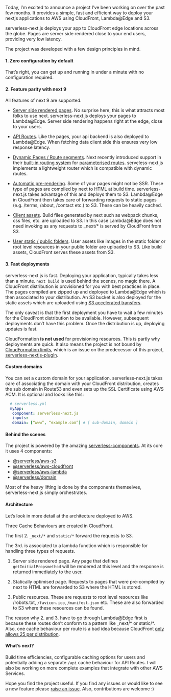 Today, I’m excited to announce a project I’ve been working on over the past few months. It provides a simple, fast and efficient way to deploy your nextjs applications to AWS using CloudFront, Lambda@Edge and S3.

serverless-next.js deploys your app to CloudFront edge locations across the globe. Pages are server side rendered close to your end users, providing very low latency.

The project was developed with a few design principles in mind.

#### 1. Zero configuration by default

That’s right, you can get up and running in under a minute with no configuration required.

#### 2. Feature parity with next 9

All features of next 9 are supported.

* [Server side rendered pages](https://github.com/zeit/next.js#fetching-data-and-component-lifecycle). No surprise here, this is what attracts most folks to use next. serverless-next.js deploys your pages to Lambda@Edge. Server side rendering happens right at the edge, close to your users.

* [API Routes](https://nextjs.org/docs#api-routes). Like the pages, your api backend is also deployed to Lambda@Edge. When fetching data client side this ensures very low response latency.

* [Dynamic Pages / Route segments](https://nextjs.org/docs#dynamic-routing). Next recently introduced support in their [built-in routing system](https://nextjs.org/docs#routing) for [parameterised routes](https://nextjs.org/docs#dynamic-routes-support). serveless-next.js implements a lightweight router which is compatible with dynamic routes.

* [Automatic pre-rendering](https://nextjs.org/docs#automatic-prerendering). Some of your pages might not be SSR. These type of pages are compiled by next to HTML at build time. serverless-next.js takes advantage of this and deploys them to S3. Lambda@Edge in CloudFront then takes care of forwarding requests to static pages (e.g. /terms, /about, /contact etc.) to S3. These can be heavily cached.

* [Client assets](https://github.com/zeit/next.js/#cdn-support-with-asset-prefix). Build files generated by next such as webpack chunks, css files, etc. are uploaded to S3. In this case Lambda@Edge does not need invoking as any requests to _next/* is served by CloudFront from S3.

* [User static / public folders](https://github.com/zeit/next.js#static-file-serving-eg-images). User assets like images in the static folder or root level resources in your public folder are uploaded to S3. Like build assets, CloudFront serves these assets from S3.

#### 3. Fast deployments

serverless-next.js is fast. Deploying your application, typically takes less than a minute. `next build` is used behind the scenes, no magic there. A CloudFront distribution is provisioned for you with best practices in place. The pages compiled are zipped up and deployed to Lambda@Edge which is then associated to your distribution. An S3 bucket is also deployed for the static assets which are uploaded using [S3 accelerated transfers](https://docs.aws.amazon.com/AmazonS3/latest/dev/transfer-acceleration.html).

The only caveat is that the first deployment you have to wait a few minutes for the CloudFront distribution to be available. However, subsequent deployments don’t have this problem. Once the distribution is up, deploying updates is fast.

CloudFormation **is not used** for provisioning resources. This is partly why deployments are quick. It also means the project is not bound by [CloudFormation limits](https://docs.aws.amazon.com/AWSCloudFormation/latest/UserGuide/cloudformation-limits.html), which is an issue on the predecessor of this project, [serverless-nextjs-plugin](https://github.com/danielcondemarin/serverless-next.js/tree/master/packages/serverless-nextjs-plugin#caveats).

#### Custom domains

You can set a custom domain for your application. serverless-next.js takes care of associating the domain with your CloudFront distribution, creates the sub domain in Route53 and even sets up the SSL Certificate using AWS ACM. It is optional and looks like this:

```yaml
  # serverless.yml
  myApp:
   component: serverless-next.js
   inputs:
   domain: [“www”, “example.com”] # [ sub-domain, domain ]
```
 
#### Behind the scenes

The project is powered by the amazing [serverless-components](https://serverless.com/blog/what-are-serverless-components-how-use/). At its core it uses 4 components:

* [@serverless/aws-s3](https://github.com/serverless-components/aws-s3)
* [@serverless/aws-cloudfront](https://github.com/serverless-components/aws-cloudfront)
* [@serverless/aws-lambda](https://github.com/serverless-components/aws-lambda)
* [@serverless/domain](https://github.com/serverless-components/domain)

Most of the heavy lifting is done by the components themselves, serverless-next.js simply orchestrates.

#### Architecture

Let’s look in more detail at the architecture deployed to AWS.

Three Cache Behaviours are created in CloudFront.

The first 2. `_next/*` and `static/*` forward the requests to S3.

The 3rd. is associated to a lambda function which is responsible for handling three types of requests.

1. Server side rendered page. Any page that defines `getInitialPropsmethod` will be rendered at this level and the response is returned immediately to the user.

2. Statically optimised page. Requests to pages that were pre-compiled by next to HTML are forwarded to S3 where the HTML is stored.

3. Public resources. These are requests to root level resources like /robots.txt, `/favicon.ico`, `/manifest.json` etc. These are also forwarded to S3 where these resources can be found.

The reason why 2. and 3. have to go through Lambda@Edge first is because these routes don’t conform to a pattern like _next/* or static/*. Also, one cache behaviour per route is a bad idea because CloudFront [only allows 25 per distribution](https://docs.aws.amazon.com/AmazonCloudFront/latest/DeveloperGuide/cloudfront-limits.html).

#### What’s next?

Build time efficiencies, configurable caching options for users and potentially adding a separate `/api` cache behaviour for API Routes. I will also be working on more complete examples that integrate with other AWS Services.

Hope you find the project useful. If you find any issues or would like to see a new feature please [raise an issue](https://github.com/danielcondemarin/serverless-next.js/issues). Also, contributions are welcome :)
